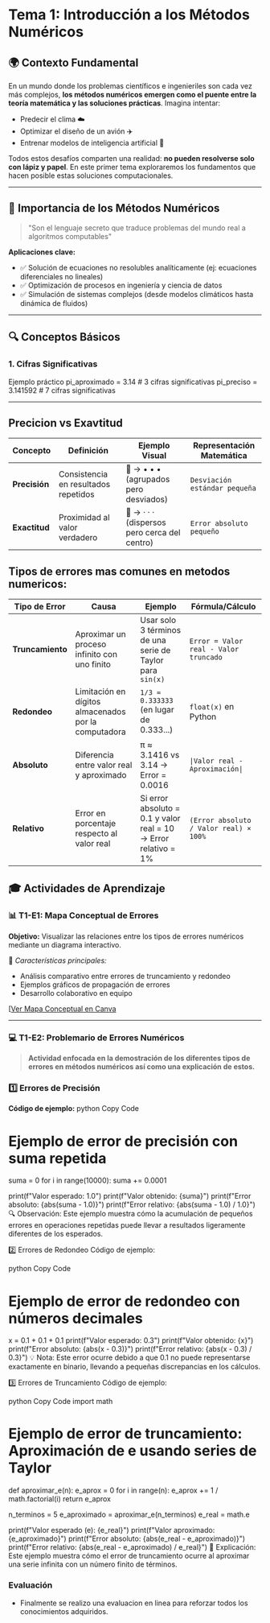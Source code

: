 # Tema 1: Introducción a los Métodos Numéricos

## 🌍 Contexto Fundamental
En un mundo donde los problemas científicos e ingenieriles son cada vez más complejos, **los métodos numéricos emergen como el puente entre la teoría matemática y las soluciones prácticas**. Imagina intentar:

- Predecir el clima ☁️
- Optimizar el diseño de un avión ✈️
- Entrenar modelos de inteligencia artificial 🤖

Todos estos desafíos comparten una realidad: **no pueden resolverse solo con lápiz y papel**. En este primer tema exploraremos los fundamentos que hacen posible estas soluciones computacionales.

---

## 📌 Importancia de los Métodos Numéricos
> "Son el lenguaje secreto que traduce problemas del mundo real a algoritmos computables"

**Aplicaciones clave:**
- ✅ Solución de ecuaciones no resolubles analíticamente (ej: ecuaciones diferenciales no lineales)
- ✅ Optimización de procesos en ingeniería y ciencia de datos
- ✅ Simulación de sistemas complejos (desde modelos climáticos hasta dinámica de fluidos)

---

## 🔍 Conceptos Básicos

### 1. Cifras Significativas

Ejemplo práctico
pi_aproximado = 3.14 # 3 cifras significativas
pi_preciso = 3.141592 # 7 cifras significativas


---

## Precicion vs Exavtitud

| Concepto   | Definición                              | Ejemplo Visual                  | Representación Matemática       |
|------------|----------------------------------------|---------------------------------|----------------------------------|
| **Precisión** | Consistencia en resultados repetidos   | 🎯 → • • • (agrupados pero desviados) | `Desviación estándar pequeña`    |
| **Exactitud** | Proximidad al valor verdadero          | 🎯 → · · · (dispersos pero cerca del centro) | `Error absoluto pequeño`         |

## Tipos de errores mas comunes en metodos numericos:

| Tipo de Error         | Causa                                                                 | Ejemplo                                                                 | Fórmula/Cálculo                      |
|-----------------------|-----------------------------------------------------------------------|-------------------------------------------------------------------------|--------------------------------------|
| **Truncamiento**      | Aproximar un proceso infinito con uno finito                          | Usar solo 3 términos de una serie de Taylor para `sin(x)`               | `Error = Valor real - Valor truncado`|
| **Redondeo**          | Limitación en dígitos almacenados por la computadora                  | `1/3 ≈ 0.333333` (en lugar de 0.333...)                                | `float(x)` en Python                 |
| **Absoluto**          | Diferencia entre valor real y aproximado                              | π ≈ 3.1416 vs 3.14 → Error = 0.0016                                    | `\|Valor real - Aproximación\|`      |
| **Relativo**          | Error en porcentaje respecto al valor real                            | Si error absoluto = 0.1 y valor real = 10 → Error relativo = 1%        | `(Error absoluto / Valor real) × 100%` |

## 🎓 Actividades de Aprendizaje

### 📊 T1-E1: Mapa Conceptual de Errores
**Objetivo:** Visualizar las relaciones entre los tipos de errores numéricos mediante un diagrama interactivo.

🔹 *Características principales:*
- Análisis comparativo entre errores de truncamiento y redondeo
- Ejemplos gráficos de propagación de errores
- Desarrollo colaborativo en equipo

[[Ver Mapa Conceptual en Canva](https://www.canva.com/design/DAGd4cTWnj8/TWtBOVQzBepaHcPNFX8W0Q/edit?utm_content=DAGd4cTWnj8&utm_campaign=designshare&utm_medium=link2&utm_source=sharebutton)

---
### 💻 T1-E2: Problemario de Errores Numéricos

> **Actividad enfocada en la demostración de los diferentes tipos de errores en métodos numéricos así como una explicación de estos.**

### 1️⃣ Errores de Precisión

**Código de ejemplo:**
python
Copy Code
# Ejemplo de error de precisión con suma repetida
suma = 0
for i in range(10000):
    suma += 0.0001

print(f"Valor esperado: 1.0")
print(f"Valor obtenido: {suma}")
print(f"Error absoluto: {abs(suma - 1.0)}")
print(f"Error relativo: {abs(suma - 1.0) / 1.0}")
🔍 Observación: Este ejemplo muestra cómo la acumulación de pequeños errores en operaciones repetidas puede llevar a resultados ligeramente diferentes de los esperados.

2️⃣ Errores de Redondeo
Código de ejemplo:

python
Copy Code
# Ejemplo de error de redondeo con números decimales
x = 0.1 + 0.1 + 0.1
print(f"Valor esperado: 0.3")
print(f"Valor obtenido: {x}")
print(f"Error absoluto: {abs(x - 0.3)}")
print(f"Error relativo: {abs(x - 0.3) / 0.3}")
💡 Nota: Este error ocurre debido a que 0.1 no puede representarse exactamente en binario, llevando a pequeñas discrepancias en los cálculos.

3️⃣ Errores de Truncamiento
Código de ejemplo:

python
Copy Code
import math

# Ejemplo de error de truncamiento: Aproximación de e usando series de Taylor
def aproximar_e(n):
    e_aprox = 0
    for i in range(n):
        e_aprox += 1 / math.factorial(i)
    return e_aprox

n_terminos = 5
e_aproximado = aproximar_e(n_terminos)
e_real = math.e

print(f"Valor esperado (e): {e_real}")
print(f"Valor aproximado: {e_aproximado}")
print(f"Error absoluto: {abs(e_real - e_aproximado)}")
print(f"Error relativo: {abs(e_real - e_aproximado) / e_real}")
📝 Explicación: Este ejemplo muestra cómo el error de truncamiento ocurre al aproximar una serie infinita con un número finito de términos.

### Evaluación
- Finalmente se realizo una evaluacion en linea para reforzar todos los conocimientos adquiridos.

